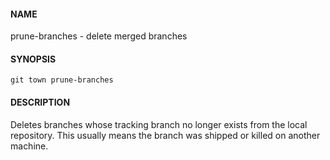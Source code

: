 #### NAME

prune-branches - delete merged branches

#### SYNOPSIS

```
git town prune-branches
```

#### DESCRIPTION

Deletes branches whose tracking branch no longer exists from the local repository.
This usually means the branch was shipped or killed on another machine.
